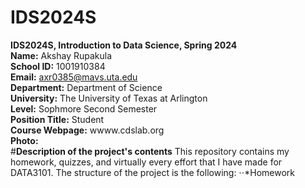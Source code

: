 # IDS2024S
**IDS2024S, Introduction to Data Science, Spring 2024**  
**Name:** Akshay Rupakula  
**School ID:** 1001910384  
**Email:** axr0385@mavs.uta.edu  
**Department:** Department of Science  
**University:** The University of Texas at Arlington  
**Level:** Sophmore Second Semester  
**Position Title:** Student  
**Course Webpage:** wwww.cdslab.org  
**Photo:**  
#**Description of the project's contents**
This repository contains my homework, quizzes, and virtually every effort that I have made for DATA3101. The structure of the project is the following:
⋅⋅*Homework
